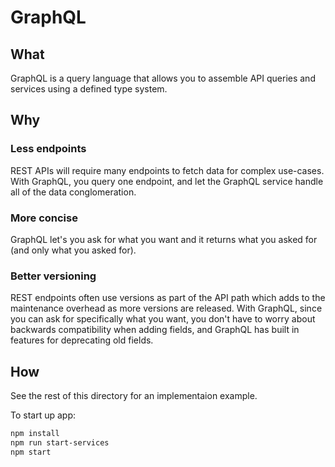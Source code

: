 # GraphQL

## What

GraphQL is a query language that allows you to assemble API queries and services using a defined type system.

## Why

### Less endpoints

REST APIs will require many endpoints to fetch data for complex use-cases. With GraphQL, you query one endpoint, and let the GraphQL service handle all of the data conglomeration.

### More concise

GraphQL let's you ask for what you want and it returns what you asked for (and only what you asked for).

### Better versioning

REST endpoints often use versions as part of the API path which adds to the maintenance overhead as more versions are released. With GraphQL, since you can ask for specifically what you want, you don't have to worry about backwards compatibility when adding fields, and GraphQL has built in features for deprecating old fields.

## How

See the rest of this directory for an implementaion example.

To start up app:

```bash
npm install
npm run start-services
npm start
```
